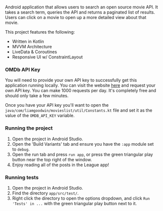 Android application that allows users to search an open source movie API. It takes a search term, queries the API and returns a paginated list of results. Users can click on a movie to open up a more detailed view about that movie.

This project features the following:
* Written in Kotlin
* MVVM Architecture
* LiveData & Coroutines
* Responsive UI w/ ConstraintLayout

### OMDb API Key
You will need to provide your own API key to successfully get this application running locally. You can visit the website [here](http://www.omdbapi.com/) and request your own API key. You can make 1000 requests per day. It's completely free and should only take a few minutes.

Once you have your API key you'll want to open the `java/com/liamgoodwin/movieslist/util/Constants.kt` file and set it as the value of the `OMDB_API_KEY` variable.

### Running the project
1. Open the project in Android Studio.
2. Open the 'Build Variants' tab and ensure you have the `:app` module set to `debug`.
3. Open the run tab and press `run app`, or press the green triangular play button near the top right of the window.
4. Enjoy reading all of the posts in the League app!

### Running tests
1. Open the project in Android Studio.
2. Find the directory `app/src/test/`.
3. Right click the directory to open the options dropdown, and click `Run 'Tests' in ...` with the green triangular play button next to it.